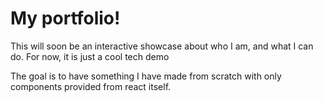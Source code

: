 # My portfolio!

This will soon be an interactive showcase about who I am, and what I can do. For now, it is just a cool tech demo

The goal is to have something I have made from scratch with only components provided from react itself. 
